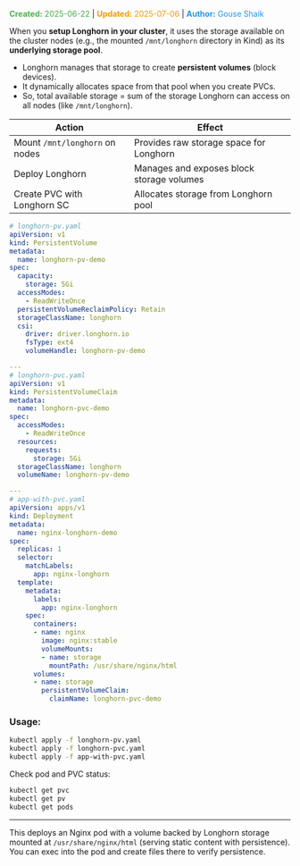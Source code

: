 <span style="color:#4caf50;"><b>Created:</b> 2025-06-22</span> | <span style="color:#ff9800;"><b>Updated:</b> 2025-07-06</span> | <span style="color:#2196f3;"><b>Author:</b> Gouse Shaik</span>

When you **setup Longhorn in your cluster**, it uses the storage available on the cluster nodes (e.g., the mounted `/mnt/longhorn` directory in Kind) as its **underlying storage pool**.

- Longhorn manages that storage to create **persistent volumes** (block devices).
- It dynamically allocates space from that pool when you create PVCs.
- So, total available storage = sum of the storage Longhorn can access on all nodes (like `/mnt/longhorn`).

|Action|Effect|
|---|---|
|Mount `/mnt/longhorn` on nodes|Provides raw storage space for Longhorn|
|Deploy Longhorn|Manages and exposes block storage volumes|
|Create PVC with Longhorn SC|Allocates storage from Longhorn pool|

```yaml
# longhorn-pv.yaml
apiVersion: v1
kind: PersistentVolume
metadata:
  name: longhorn-pv-demo
spec:
  capacity:
    storage: 5Gi
  accessModes:
    - ReadWriteOnce
  persistentVolumeReclaimPolicy: Retain
  storageClassName: longhorn
  csi:
    driver: driver.longhorn.io
    fsType: ext4
    volumeHandle: longhorn-pv-demo

---
# longhorn-pvc.yaml
apiVersion: v1
kind: PersistentVolumeClaim
metadata:
  name: longhorn-pvc-demo
spec:
  accessModes:
    - ReadWriteOnce
  resources:
    requests:
      storage: 5Gi
  storageClassName: longhorn
  volumeName: longhorn-pv-demo

---
# app-with-pvc.yaml
apiVersion: apps/v1
kind: Deployment
metadata:
  name: nginx-longhorn-demo
spec:
  replicas: 1
  selector:
    matchLabels:
      app: nginx-longhorn
  template:
    metadata:
      labels:
        app: nginx-longhorn
    spec:
      containers:
      - name: nginx
        image: nginx:stable
        volumeMounts:
        - name: storage
          mountPath: /usr/share/nginx/html
      volumes:
      - name: storage
        persistentVolumeClaim:
          claimName: longhorn-pvc-demo
```
### Usage:

```bash
kubectl apply -f longhorn-pv.yaml
kubectl apply -f longhorn-pvc.yaml
kubectl apply -f app-with-pvc.yaml
```

Check pod and PVC status:

```bash
kubectl get pvc
kubectl get pv
kubectl get pods
```

---

This deploys an Nginx pod with a volume backed by Longhorn storage mounted at `/usr/share/nginx/html` (serving static content with persistence).  
You can exec into the pod and create files there to verify persistence.